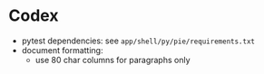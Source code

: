 # Codex

- pytest dependencies: see `app/shell/py/pie/requirements.txt`
- document formatting:
  - use 80 char columns for paragraphs only
